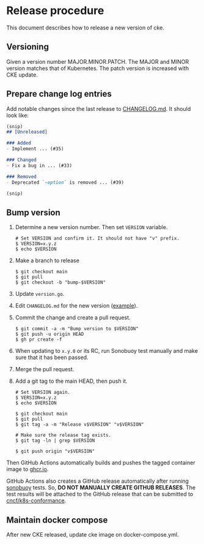 Release procedure
=================

This document describes how to release a new version of cke.

## Versioning

Given a version number MAJOR.MINOR.PATCH.
The MAJOR and MINOR version matches that of Kubernetes.
The patch version is increased with CKE update.

## Prepare change log entries

Add notable changes since the last release to [CHANGELOG.md](CHANGELOG.md).
It should look like:

```markdown
(snip)
## [Unreleased]

### Added
- Implement ... (#35)

### Changed
- Fix a bug in ... (#33)

### Removed
- Deprecated `-option` is removed ... (#39)

(snip)
```

## Bump version

1. Determine a new version number. Then set `VERSION` variable.

    ```console
    # Set VERSION and confirm it. It should not have "v" prefix.
    $ VERSION=x.y.z
    $ echo $VERSION
    ```

2. Make a branch to release

    ```console
    $ git checkout main
    $ git pull
    $ git checkout -b "bump-$VERSION"
    ```

3. Update `version.go`.
4. Edit `CHANGELOG.md` for the new version ([example][]).
5. Commit the change and create a pull request.

    ```console
    $ git commit -a -m "Bump version to $VERSION"
    $ git push -u origin HEAD
    $ gh pr create -f
    ```

6. When updating to `x.y.0` or its RC, run Sonobuoy test manually and make sure that it has been passed.
7. Merge the pull request.
8. Add a git tag to the main HEAD, then push it.

    ```console
    # Set VERSION again.
    $ VERSION=x.y.z
    $ echo $VERSION

    $ git checkout main
    $ git pull
    $ git tag -a -m "Release v$VERSION" "v$VERSION"

    # Make sure the release tag exists.
    $ git tag -ln | grep $VERSION

    $ git push origin "v$VERSION"
    ```

Then GitHub Actions automatically builds and pushes the tagged container image to [ghcr.io](https://github.com/cybozu-go/cke/pkgs/container/cke).

GitHub Actions also creates a GitHub release automatically after running [sonobuoy](./sonobuoy) tests.
So, **DO NOT MANUALLY CREATE GITHUB RELEASES**.  The test results will be attached to the GitHub
release that can be submitted to [cncf/k8s-conformance](https://github.com/cncf/k8s-conformance).

## Maintain docker compose

After new CKE released, update cke image on docker-compose.yml.

[example]: https://github.com/cybozu-go/etcdpasswd/commit/77d95384ac6c97e7f48281eaf23cb94f68867f79
